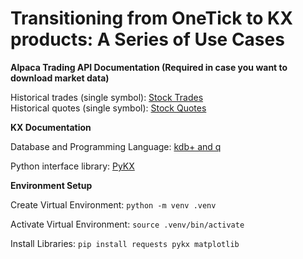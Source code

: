 # Transitioning from OneTick to KX products: A Series of Use Cases


**Alpaca Trading API Documentation (Required in case you want to download market data)**

Historical trades (single symbol): [Stock Trades](https://docs.alpaca.markets/reference/stocktradesingle-1)  
Historical quotes (single symbol): [Stock Quotes](https://docs.alpaca.markets/reference/stockquotesingle-1)  

**KX Documentation**

Database and Programming Language: [kdb+ and q](https://code.kx.com/q)

Python interface library: [PyKX](https://code.kx.com/pykx)

**Environment Setup**

Create Virtual Environment: `python -m venv .venv`

Activate Virtual Environment: `source .venv/bin/activate`

Install Libraries: `pip install requests pykx matplotlib`  